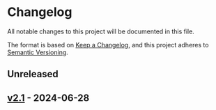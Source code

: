 # Changelog

All notable changes to this project will be documented in this file.

The format is based on [Keep a Changelog](https://keepachangelog.com/en/1.0.0/),
and this project adheres to [Semantic Versioning](https://semver.org/spec/v2.0.0.html).

## Unreleased

## [v2.1](https://github.com/HappyCoffeeDev/ServerComponentAnalytics/releases/tag/v2.1) - 2024-06-28

